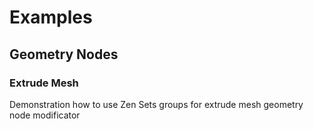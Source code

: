 # Examples

## Geometry Nodes

### Extrude Mesh
Demonstration how to use Zen Sets groups for extrude mesh geometry node modificator

[//]: # (https://github.com/zen-masters/Zen-Sets/raw/main/examples/ZenSets_GroupsForExtrude.zip)

